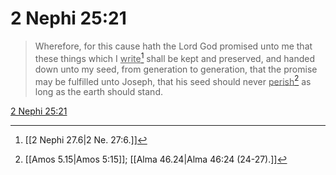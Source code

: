 # 2 Nephi 25:21

> Wherefore, for this cause hath the Lord God promised unto me that these things which I <u>write</u>[^a] shall be kept and preserved, and handed down unto my seed, from generation to generation, that the promise may be fulfilled unto Joseph, that his seed should never <u>perish</u>[^b] as long as the earth should stand.

[2 Nephi 25:21](https://www.churchofjesuschrist.org/study/scriptures/bofm/2-ne/25?lang=eng&id=p21#p21)


[^a]: [[2 Nephi 27.6|2 Ne. 27:6.]]
[^b]: [[Amos 5.15|Amos 5:15]]; [[Alma 46.24|Alma 46:24 (24-27).]]
